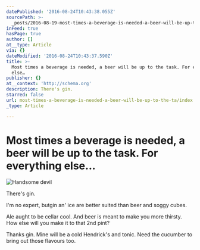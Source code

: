 ```yaml
---
datePublished: '2016-08-24T10:43:38.055Z'
sourcePath: >-
  _posts/2016-08-19-most-times-a-beverage-is-needed-a-beer-will-be-up-to-the-ta.md
inFeed: true
hasPage: true
author: []
at__type: Article
via: {}
dateModified: '2016-08-24T10:43:37.590Z'
title: >-
  Most times a beverage is needed, a beer will be up to the task. For everything
  else…
publisher: {}
at__context: 'http://schema.org'
description: There's gin.
starred: false
url: most-times-a-beverage-is-needed-a-beer-will-be-up-to-the-ta/index.html
_type: Article

---
```

# Most times a beverage is needed, a beer will be up to the task. For everything else...
![Handsome devil](https://the-grid-user-content.s3-us-west-2.amazonaws.com/dbf68bf4-ecdb-4402-b455-3e3fb8c2b814.jpg)

There's gin.

I'm no expert, butgin an' ice are better suited than beer and soggy cubes.

Ale aught to be cellar cool. And beer is meant to make you more thirsty. How else will you make it to that 2nd pint?

Thanks gin. Mine will be a cold Hendrick's and tonic. Need the cucumber to bring out those flavours too.